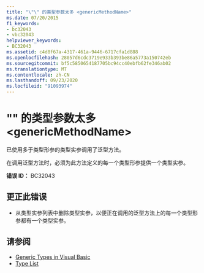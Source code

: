 ```yaml
---
title: "\"\" 的类型参数太多 <genericMethodName>"
ms.date: 07/20/2015
f1_keywords:
- bc32043
- vbc32043
helpviewer_keywords:
- BC32043
ms.assetid: c4d8f67a-4317-461a-9446-6717cfa1d888
ms.openlocfilehash: 28057d6cdc3719e933b393be86a5773a150742eb
ms.sourcegitcommit: bf5c5850654187705bc94cc40ebfb62fe346ab02
ms.translationtype: MT
ms.contentlocale: zh-CN
ms.lasthandoff: 09/23/2020
ms.locfileid: "91093974"
---
```

# <a name="too-many-type-arguments-to-genericmethodname"></a>"" 的类型参数太多 \<genericMethodName>

已使用多于类型形参的类型实参调用了泛型方法。  
  
 在调用泛型方法时，必须为此方法定义的每一个类型形参提供一个类型实参。  
  
 **错误 ID：** BC32043  
  
## <a name="to-correct-this-error"></a>更正此错误  
  
- 从类型实参列表中删除类型实参，以便正在调用的泛型方法上的每一个类型形参都有一个类型实参。  
  
## <a name="see-also"></a>请参阅

- [Generic Types in Visual Basic](../programming-guide/language-features/data-types/generic-types.md)
- [Type List](../language-reference/statements/type-list.md)
